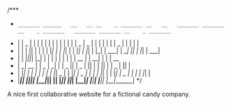 /***
 *     _______ ______   __   __ __    _ _______ __   __   _______ _______ __    _ _______   _______ _______ __    _ _______ 
 *    |       |    _ | |  | |  |  |  | |       |  | |  | |  _    |   _   |  |  | |       | |       |   _   |  |  | |       |
 *    |       |   | || |  | |  |   |_| |       |  |_|  | | |_|   |  |_|  |   |_| |    ___| |    ___|  |_|  |   |_| |    ___|
 *    |       |   |_||_|  |_|  |       |       |       | |       |       |       |   | __  |   | __|       |       |   | __ 
 *    |      _|    __  |       |  _    |      _|       | |  _   ||       |  _    |   ||  | |   ||  |       |  _    |   ||  |
 *    |     |_|   |  | |       | | |   |     |_|   _   | | |_|   |   _   | | |   |   |_| | |   |_| |   _   | | |   |   |_| |
 *    |_______|___|  |_|_______|_|  |__|_______|__| |__| |_______|__| |__|_|  |__|_______| |_______|__| |__|_|  |__|_______|
 */

A nice first collaborative website for a fictional candy company. 